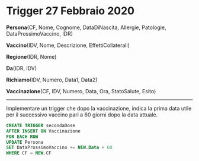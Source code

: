 # Trigger 27 Febbraio 2020

**Persona**(CF, Nome, Cognome, DataDiNascita, Allergie, Patologie, DataProssimoVaccino, IDR)

**Vaccino**(IDV, Nome, Descrizione, EffettiCollaterali)

**Regione**(IDR, Nome)

**Da**(IDR, IDV)

**Richiamo**(IDV, Numero, Data1, Data2)

**Vaccinazione**(CF, IDV, Numero, Data, Ora, StatoSalute, Esito)

------

Implementare un trigger che dopo la vaccinazione, indica la prima data utile per il successivo vaccino pari a 60 giorni dopo la data attuale.

```sql
CREATE TRIGGER secondaDose
AFTER INSERT ON Vaccinazione
FOR EACH ROW
UPDATE Persona
SET DataProssimoVaccino += NEW.Data + 60
WHERE CF = NEW.CF
```
